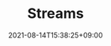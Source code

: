 ---
title: "Streams"
date: 2021-08-14T15:38:25+09:00
description: Streams
draft: false
weight: 4
enableToc: true
tocLevels: ["h2", "h3", "h4"]
---